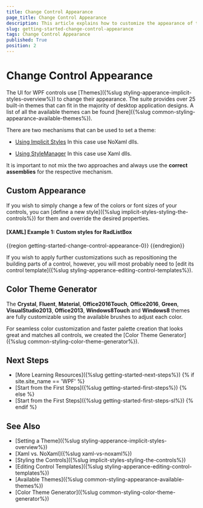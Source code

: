 ```yaml
---
title: Change Control Appearance
page_title: Change Control Appearance
description: This article explains how to customize the appearance of the controls from the Telerik UI for {{ site.framework_name }} suite.
slug: getting-started-change-control-appearance
tags: Change Control Appearance
published: True
position: 2
---
```


# Change Control Appearance

The UI for WPF controls use [Themes]({%slug styling-apperance-implicit-styles-overview%}) to change their appearance. The suite provides over 25 built-in themes that can fit in the majority of desktop application designs. A list of all the available themes can be found [here]({%slug common-styling-appearance-available-themes%}).

There are two mechanisms that can be used to set a theme:

* [Using Implicit Styles](#setting-a-theme-using-implicit-styles)
	In this case use NoXaml dlls.
	
* [Using StyleManager](#setting-a-theme-using-stylemanager)
	In this case use Xaml dlls.

It is important to not mix the two approaches and always use the **correct assemblies** for the respective mechanism.

## Custom Appearance

If you wish to simply change a few of the colors or font sizes of your controls, you can [define a new style]({%slug implicit-styles-styling-the-controls%}) for them and override the desired properties. 

#### **[XAML] Example 1: Custom styles for RadListBox**
{{region getting-started-change-control-appearance-0}}
    <Style TargetType="telerik:RadListBox">
        <Setter Property="Foreground" Value="Green" />
        <Setter Property="FontSize" Value="22" />
    </Style>
{{endregion}}

If you wish to apply further customizations such as repositioning the building parts of a control, however, you will most probably need to [edit its control template]({%slug styling-apperance-editing-control-templates%}).

## Color Theme Generator

The **Crystal**, **Fluent**, **Material**, **Office2016Touch**, **Office2016**, **Green**, **VisualStudio2013**, **Office2013**, **Windows8Touch** and **Windows8** themes are fully customizable using the available brushes to adjust each color. 

For seamless color customization and faster palette creation that looks great and matches all controls, we created the [Color Theme Generator]({%slug common-styling-color-theme-generator%}).

## Next Steps

* [More Learning Resources]({%slug getting-started-next-steps%})
{% if site.site_name == 'WPF' %}
* [Start from the First Steps]({%slug getting-started-first-steps%})
{% else %}
* [Start from the First Steps]({%slug getting-started-first-steps-sl%})
{% endif %}

## See Also

* [Setting a Theme]({%slug styling-apperance-implicit-styles-overview%})
* [Xaml vs. NoXaml]({%slug xaml-vs-noxaml%})
* [Styling the Controls]({%slug implicit-styles-styling-the-controls%})
* [Editing Control Templates]({%slug styling-apperance-editing-control-templates%})
* [Available Themes]({%slug common-styling-appearance-available-themes%})
* [Color Theme Generator]({%slug common-styling-color-theme-generator%})